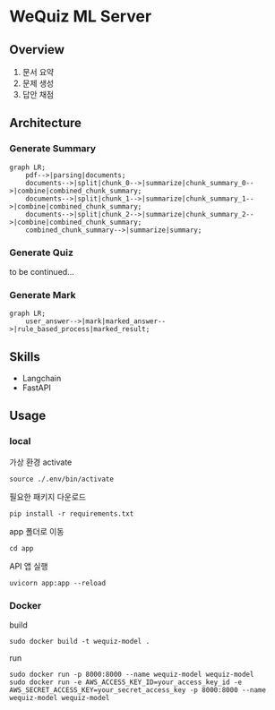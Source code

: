 # WeQuiz ML Server

## Overview
1. 문서 요약
2. 문제 생성
3. 답안 채점

## Architecture

### Generate Summary

```mermaid
graph LR;
    pdf-->|parsing|documents;
    documents-->|split|chunk_0-->|summarize|chunk_summary_0-->|combine|combined_chunk_summary;
    documents-->|split|chunk_1-->|summarize|chunk_summary_1-->|combine|combined_chunk_summary;
    documents-->|split|chunk_2-->|summarize|chunk_summary_2-->|combine|combined_chunk_summary;
    combined_chunk_summary-->|summarize|summary;
```

### Generate Quiz
to be continued...

### Generate Mark

```mermaid
graph LR;
    user_answer-->|mark|marked_answer-->|rule_based_process|marked_result;
```

## Skills
- Langchain
- FastAPI

## Usage

### local
가상 환경 activate
```
source ./.env/bin/activate
```

필요한 패키지 다운로드
```
pip install -r requirements.txt
```

app 폴더로 이동
```
cd app
```

API 앱 실행
```
uvicorn app:app --reload
```

### Docker

build
```shell
sudo docker build -t wequiz-model .
```

run
```shell
sudo docker run -p 8000:8000 --name wequiz-model wequiz-model
sudo docker run -e AWS_ACCESS_KEY_ID=your_access_key_id -e AWS_SECRET_ACCESS_KEY=your_secret_access_key -p 8000:8000 --name wequiz-model wequiz-model
```